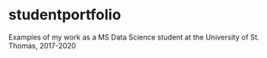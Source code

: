 # studentportfolio
Examples of my work as a MS Data Science student at the University of St. Thomas, 2017-2020
